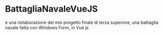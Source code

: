 # BattagliaNavaleVueJS
è una rielaborazione del mio progetto finale di terza superiore, una battaglia navale fatta con Windows Form, in Vue js

